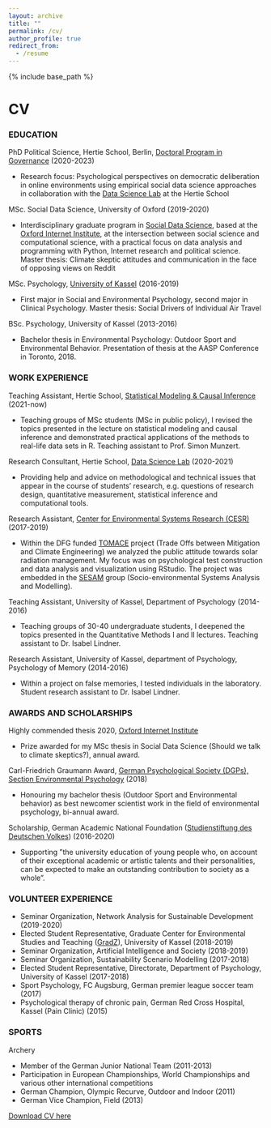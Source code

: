 ```yaml
---
layout: archive
title: ""
permalink: /cv/
author_profile: true
redirect_from:
  - /resume
---
```


{% include base_path %}
# CV

### EDUCATION

PhD Political Science, Hertie School, Berlin, [Doctoral Program in Governance](https://www.hertie-school.org/en/docgov) (2020-2023)

* Research focus: Psychological perspectives on democratic deliberation in online environments using empirical social data science approaches in collaboration with the [Data Science Lab](https://www.hertie-school.org/en/datasciencelab) at the Hertie School

MSc. Social Data Science, University of Oxford (2019-2020)

* Interdisciplinary graduate program in [Social Data Science](https://www.ox.ac.uk/admissions/graduate/courses/msc-social-data-science), based at the [Oxford Internet Institute](https://www.oii.ox.ac.uk/), at the intersection between social science and computational science, with a practical focus on data analysis and programming with Python, Internet research and political science. Master thesis: Climate skeptic attitudes and communication in the face of opposing views on Reddit

MSc. Psychology, [University of Kassel](https://www.uni-kassel.de/fb01/institute/institut-fuer-psychologie/) (2016-2019)

* First major in Social and Environmental Psychology, second major in Clinical Psychology. Master thesis: Social Drivers of Individual Air Travel

BSc. Psychology, University of Kassel (2013-2016)

* Bachelor thesis in Environmental Psychology: Outdoor Sport and Environmental Behavior. Presentation of thesis at the AASP Conference in Toronto, 2018.

### WORK EXPERIENCE

Teaching Assistant, Hertie School, [Statistical Modeling & Causal Inference](https://www.hertie-school.org/en/study/course-catalogue/course/course/statistics-ii-foundations-statistical-estimation-and-identification) (2021-now)

* Teaching groups of MSc students (MSc in public policy), I revised the topics presented in the lecture on statistical modeling and causal inference and demonstrated practical applications of the methods to real-life data sets in R. Teaching assistant to Prof. Simon Munzert.

Research Consultant, Hertie School, [Data Science Lab](https://www.hertie-school.org/en/datasciencelab/research-consulting) (2020-2021)

* Providing help and advice on methodological and technical issues that appear in the course of students’ research, e.g. questions of research design, quantitative measurement, statistical inference and computational tools.
 
Research Assistant, [Center for Environmental Systems Research (CESR)](https://www.uni-kassel.de/einrichtungen/en/cesr/the-cesr.html) (2017-2019)

* Within the DFG funded [TOMACE](https://gepris.dfg.de/gepris/projekt/311117145?language=en) project (Trade Offs between Mitigation and Climate Engineering) we analyzed the public attitude towards solar radiation management. My focus was on psychological test construction and data analysis and visualization using RStudio. The project was embedded in the [SESAM](https://www.uni-kassel.de/einrichtungen/en/cesr/research/groups/sesam.html) group (Socio-environmental Systems Analysis and Modelling).

Teaching Assistant, University of Kassel, Department of Psychology (2014-2016)

* Teaching groups of 30-40 undergraduate students, I deepened the topics presented in the Quantitative Methods I and II lectures. Teaching assistant to Dr. Isabel Lindner.

Research Assistant, University of Kassel, department of Psychology, Psychology of Memory (2014-2016)

* Within a project on false memories, I tested individuals in the laboratory. Student research assistant to Dr. Isabel Lindner.


### AWARDS AND SCHOLARSHIPS

Highly commended thesis 2020, [Oxford Internet Institute](https://www.oii.ox.ac.uk/blog/introducing-the-2020-oii-msc-thesis-prize-winners/)

* Prize awarded for my MSc thesis in Social Data Science (Should we talk to climate skeptics?), annual award.

Carl-Friedrich Graumann Award, [German Psychological Society (DGPs), Section Environmental Psychology](https://fachgruppe-umweltpsychologie.de/ehrungen-preise/c-f-graumann-preistraeger/#:~:text=Graumann%2DPreis%20wird%20im%20Rahmen,Das%20Preisgeld%20betr%C3%A4gt%20%E2%82%AC%20500.) (2018)

* Honouring my bachelor thesis (Outdoor Sport and Environmental behavior) as best newcomer
scientist work in the field of environmental psychology, bi-annual award.

Scholarship, German Academic National Foundation ([Studienstiftung des Deutschen Volkes](https://www.studienstiftung.de/)) (2016-2020)

* Supporting ”the university education of young people who, on account of their exceptional academic or artistic talents and their personalities, can be expected to make an outstanding contribution to society as a whole”.


### VOLUNTEER EXPERIENCE

* Seminar Organization, Network Analysis for Sustainable Development (2019-2020)
* Elected Student Representative, Graduate Center for Environmental Studies and Teaching ([GradZ](https://www.uni-kassel.de/forschung/gradz/start)), University of Kassel (2018-2019)
* Seminar Organization, Artificial Intelligence and Society (2018-2019)
* Seminar Organization, Sustainability Scenario Modelling (2017-2018)
* Elected Student Representative, Directorate, Department of Psychology, University of Kassel (2017-2018)
* Sport Psychology, FC Augsburg, German premier league soccer team (2017)
* Psychological therapy of chronic pain, German Red Cross Hospital, Kassel (Pain Clinic) (2015)


### SPORTS

Archery

* Member of the German Junior National Team (2011-2013)
* Participation in European Championships, World Championships and various other international competitions
* German Champion, Olympic Recurve, Outdoor and Indoor (2011)
* German Vice Champion, Field (2013)


[Download CV here](http://lfoswald.github.io/files/CV_oswald_public.pdf)
